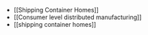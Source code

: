 - [[Shipping Container Homes]]
- [[Consumer level distributed manufacturing]]
- [[shipping container homes]]